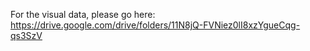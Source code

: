 For the visual data, please go here: https://drive.google.com/drive/folders/11N8jQ-FVNiez0lI8xzYgueCqg-qs3SzV
